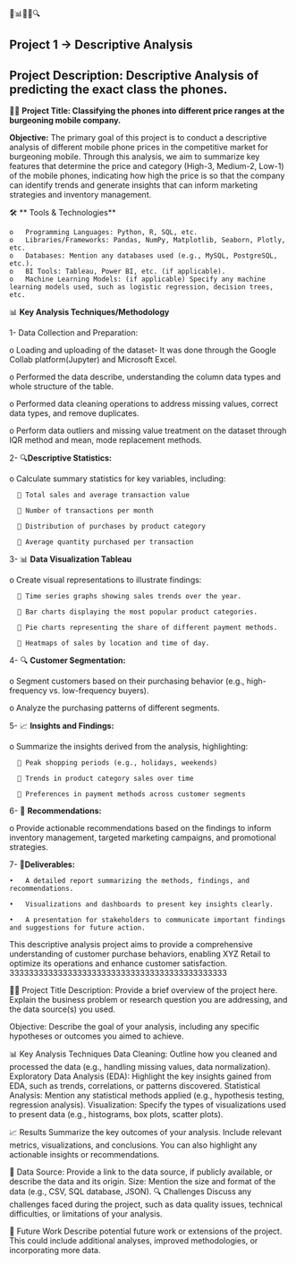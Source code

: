 📂📊🧑‍💻🔍

## **Project 1 -> Descriptive Analysis**

## **Project Description**: Descriptive Analysis of predicting the exact class the phones.

🧑‍💻 **Project Title: Classifying the phones into different price ranges at the burgeoning mobile company.**


**Objective:**
The primary goal of this project is to conduct a descriptive analysis of different mobile phone prices in the competitive market for burgeoning mobile. Through this analysis, we aim to summarize key features that determine the price and category (High-3, Medium-2, Low-1) of the mobile phones, indicating how high the price is so that the company can identify trends and generate insights that can inform marketing strategies and inventory management.

🛠 ** Tools & Technologies**

    o	Programming Languages: Python, R, SQL, etc.
    o	Libraries/Frameworks: Pandas, NumPy, Matplotlib, Seaborn, Plotly, etc.
    o	Databases: Mention any databases used (e.g., MySQL, PostgreSQL, etc.).
    o	BI Tools: Tableau, Power BI, etc. (if applicable).
    o	Machine Learning Models: (if applicable) Specify any machine learning models used, such as logistic regression, decision trees, etc.

📊 **Key Analysis Techniques/Methodology**

1-	Data Collection and Preparation:

   o	Loading and uploading of the dataset- It was done through the Google Collab platform(Jupyter) and Microsoft Excel.

   o	Performed the data describe, understanding  the column data types and whole structure of the table.

   o	Performed data cleaning operations to address missing values, correct data types, and remove duplicates.

   o	Perform data outliers and missing value treatment on the dataset through IQR method and mean, mode replacement methods.



2-	🔍**Descriptive Statistics:**

  o	Calculate summary statistics for key variables, including:

      	Total sales and average transaction value

      	Number of transactions per month

      	Distribution of purchases by product category

      	Average quantity purchased per transaction


3-	📊 **Data Visualization Tableau**

  o	Create visual representations to illustrate findings:

      	Time series graphs showing sales trends over the year.

      	Bar charts displaying the most popular product categories.

      	Pie charts representing the share of different payment methods.

      	Heatmaps of sales by location and time of day.
      



4-	🔍 **Customer Segmentation:**

  o	Segment customers based on their purchasing behavior (e.g., high-frequency vs. low-frequency buyers).

  o	Analyze the purchasing patterns of different segments.


5- 📈 **Insights and Findings:**

  o	Summarize the insights derived from the analysis, highlighting:

      	Peak shopping periods (e.g., holidays, weekends)

      	Trends in product category sales over time

      	Preferences in payment methods across customer segments


6-	🚀 **Recommendations:**

  o	Provide actionable recommendations based on the findings to inform inventory management, targeted marketing campaigns, and promotional strategies.


7- 📂**Deliverables:**

    •	A detailed report summarizing the methods, findings, and recommendations.

    •	Visualizations and dashboards to present key insights clearly.

    •	A presentation for stakeholders to communicate important findings and suggestions for future action.

This descriptive analysis project aims to provide a comprehensive understanding of customer purchase behaviors, enabling XYZ Retail to optimize its operations and enhance customer satisfaction.
333333333333333333333333333333333333333333333

🧑‍💻 Project Title
Description:
Provide a brief overview of the project here. Explain the business problem or research question you are addressing, and the data source(s) you used.

Objective:
Describe the goal of your analysis, including any specific hypotheses or outcomes you aimed to achieve.

📊 Key Analysis Techniques
Data Cleaning: Outline how you cleaned and processed the data (e.g., handling missing values, data normalization).
Exploratory Data Analysis (EDA): Highlight the key insights gained from EDA, such as trends, correlations, or patterns discovered.
Statistical Analysis: Mention any statistical methods applied (e.g., hypothesis testing, regression analysis).
Visualization: Specify the types of visualizations used to present data (e.g., histograms, box plots, scatter plots).


📈 Results
Summarize the key outcomes of your analysis. Include relevant metrics, visualizations, and conclusions. You can also highlight any actionable insights or recommendations.

📂 Data
Source: Provide a link to the data source, if publicly available, or describe the data and its origin.
Size: Mention the size and format of the data (e.g., CSV, SQL database, JSON).
🔍 Challenges
Discuss any challenges faced during the project, such as data quality issues, technical difficulties, or limitations of your analysis.

🚀 Future Work
Describe potential future work or extensions of the project. This could include additional analyses, improved methodologies, or incorporating more data.



